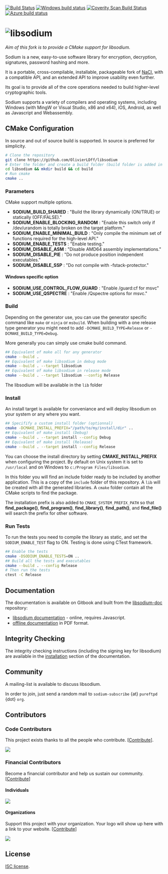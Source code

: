 [![Build Status](https://travis-ci.org/jedisct1/libsodium.svg?branch=master)](https://travis-ci.org/jedisct1/libsodium?branch=master)
[![Windows build status](https://ci.appveyor.com/api/projects/status/fu8s2elx25il98hj?svg=true)](https://ci.appveyor.com/project/jedisct1/libsodium)
[![Coverity Scan Build Status](https://scan.coverity.com/projects/2397/badge.svg)](https://scan.coverity.com/projects/2397)
[![Azure build status](https://jedisct1.visualstudio.com/Libsodium/_apis/build/status/jedisct1.libsodium?branchName=stable)](https://jedisct1.visualstudio.com/Libsodium/_build/latest?definitionId=3&branchName=stable)

![libsodium](https://raw.github.com/jedisct1/libsodium/master/logo.png)
============

*Aim of this fork is to provide a CMake support for libsodium.*

Sodium is a new, easy-to-use software library for encryption,
decryption, signatures, password hashing and more.

It is a portable, cross-compilable, installable, packageable
fork of [NaCl](http://nacl.cr.yp.to/), with a compatible API, and an
extended API to improve usability even further.

Its goal is to provide all of the core operations needed to build
higher-level cryptographic tools.

Sodium supports a variety of compilers and operating systems,
including Windows (with MingW or Visual Studio, x86 and x64), iOS, Android,
as well as Javascript and Webassembly.

## CMake Configuration

In source and out of source build is supported. In source is preferred for simplicity.

```bash
# Clone the repository
git clone https://github.com/OlivierLDff/libsodium
# Enter the folder and create a build folder (build folder is added in .gitignore)
cd libsodium && mkdir build && cd build
# Run cmake
cmake ..
```

### Parameters

CMake support multiple options.

- **SODIUM_BUILD_SHARED** : "Build the library dynamically (ON/TRUE) or statically (OFF/FALSE)."
- **SODIUM_ENABLE_BLOCKING_RANDOM** : "Enable this switch only if /dev/urandom is totally broken on the target platform."
- **SODIUM_ENABLE_MINIMAL_BUILD** : "Only compile the minimum set of functions required for the high-level API."
- **SODIUM_ENABLE_TESTS** : "Enable testing."
- **SODIUM_DISABLE_ASM** : "Disable AMD64 assembly implementations."
- **SODIUM_DISABLE_PIE** : "Do not produce position independent executables."
- **SODIUM_DISABLE_SSP** : "Do not compile with -fstack-protector."

#### Windows specific option

- **SODIUM_USE_CONTROL_FLOW_GUARD** : "Enable /guard:cf for msvc"
- **SODIUM_USE_QSPECTRE** : "Enable /Qspectre options for msvc."

### Build

Depending on the generator use, you can use the generator specific command like `make` or `ninja` or `msbuild`. When building with a one release type generator you might need to add `-DCMAKE_BUILD_TYPE=Release` or `-DCMAKE_BUILD_TYPE=Debug`.

More generally you can simply use cmake build command.

```bash
## Equivalent of make all for any generator
cmake --build .
## Equivalent of make libsodium in debug mode
cmake --build . --target libsodium
## Equivalent of make libsodium in release mode
cmake --build . --target libsodium --config Release
```

The libsodium will be available in the `lib` folder

### Install

An install target is available for conveniance and will deploy libsodium on your system or any where you want.

```bash
## Specifify a custom install folder (optionnal)
cmake -DCMAKE_INSTALL_PREFIX="/path/to/my/install/dir" ..
## Equivalent of make install (Debug)
cmake --build . --target install --config Debug
## Equivalent of make install (Release)
cmake --build . --target install --config Release
```

You can choose the install directory by setting **CMAKE_INSTALL_PREFIX** when configuring the project.
By default on Unix system it is set to `/usr/local` and on Windows to `c:/Program Files/libsodium`.

In this folder you will find an include folder ready to be included by another application. This is a copy of the `include` folder of this repository.
A `lib` will be created with all the generated libraries. A `cmake` folder contain all the CMake scripts to find the package.

The installation prefix is also added to `CMAKE_SYSTEM_PREFIX_PATH` so that **find_package()**, **find_program()**, **find_library()**, **find_path()**, and **find_file()** will search the prefix for other software.

### Run Tests

To run the tests you need to compile the library as static, and set the `SODIUM_ENABLE_TEST` flag to ON. Testing is done using CTest framework.

```bash
## Enable the tests
cmake -DSODIUM_ENABLE_TESTS=ON ..
## Build all the tests and executables
cmake --build . --config Release
# Then run the tests
ctest -C Release
```

## Documentation

The documentation is available on Gitbook and built from the [libsodium-doc](https://github.com/jedisct1/libsodium-doc) repository:

* [libsodium documentation](https://download.libsodium.org/doc/) -
online, requires Javascript.
* [offline documentation](https://www.gitbook.com/book/jedisct1/libsodium/details)
in PDF format.

## Integrity Checking

The integrity checking instructions (including the signing key for libsodium)
are available in the [installation](https://download.libsodium.org/doc/installation#integrity-checking)
section of the documentation.

## Community

A mailing-list is available to discuss libsodium.

In order to join, just send a random mail to `sodium-subscribe` {at}
`pureftpd` {dot} `org`.

## Contributors

### Code Contributors

This project exists thanks to all the people who contribute. [[Contribute](CONTRIBUTING.md)].

<a href="https://github.com/jedisct1/libsodium/graphs/contributors"><img src="https://opencollective.com/libsodium/contributors.svg?width=890&button=false" /></a>

### Financial Contributors

Become a financial contributor and help us sustain our community. [[Contribute](https://opencollective.com/libsodium/contribute)]

#### Individuals

<a href="https://opencollective.com/libsodium"><img src="https://opencollective.com/libsodium/individuals.svg?width=890"></a>

#### Organizations

Support this project with your organization. Your logo will show up here with a link to your website. [[Contribute](https://opencollective.com/libsodium/contribute)]

<a href="https://opencollective.com/libsodium/organization/0/website"><img src="https://opencollective.com/libsodium/organization/0/avatar.svg"></a>



## License

[ISC license](https://en.wikipedia.org/wiki/ISC_license).
